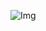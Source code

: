 ![Img](https://user-images.githubusercontent.com/63813811/194682655-63c7a583-3f56-4258-bb4c-291416bf97c2.png)
